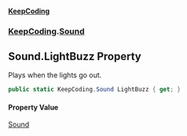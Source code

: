 #### [KeepCoding](index.md 'index')
### [KeepCoding](KeepCoding.md 'KeepCoding').[Sound](KeepCoding_Sound.md 'KeepCoding.Sound')
## Sound.LightBuzz Property
Plays when the lights go out.  
```csharp
public static KeepCoding.Sound LightBuzz { get; }
```
#### Property Value
[Sound](KeepCoding_Sound.md 'KeepCoding.Sound')
